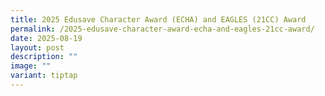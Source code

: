 ```yaml
---
title: 2025 Edusave Character Award (ECHA) and EAGLES (21CC) Award
permalink: /2025-edusave-character-award-echa-and-eagles-21cc-award/
date: 2025-08-19
layout: post
description: ""
image: ""
variant: tiptap
---
```

